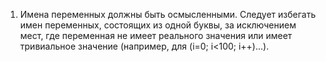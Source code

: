 1. Имена переменных должны быть осмысленными. Следует избегать имен переменных, 
состоящих из одной буквы, за исключением мест, где переменная не имеет реального 
значения или имеет тривиальное значение (например, для (i=0; i<100; i++)...).
